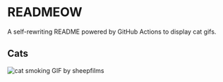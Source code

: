 # READMEOW

A self-rewriting README powered by GitHub Actions to display cat gifs.

## Cats

![cat smoking GIF by sheepfilms](https://media2.giphy.com/media/v1.Y2lkPTlhY2QwMmRheW8wOTN2Nmw4NzdkcWgwN3g4MHM3eTc2a3QzcGltN2d0dm1wZ2o2MCZlcD12MV9naWZzX3NlYXJjaCZjdD1n/l0ExdMHUDKteztyfe/200.gif)
